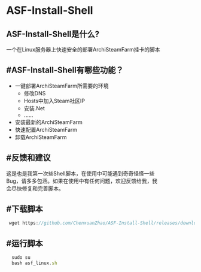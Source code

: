ASF-Install-Shell
=======

ASF-Install-Shell是什么?
-------  
一个在Linux服务器上快速安全的部署ArchiSteamFarm挂卡的脚本

#ASF-Install-Shell有哪些功能？
-------  
* 一键部署ArchiSteamFarm所需要的环境
    *  修改DNS
    *  Hosts中加入Steam社区IP
    *  安装.Net
    *  ......
* 安装最新的ArchiSteamFarm
* 快速配置ArchiSteamFarm
* 卸载ArchiSteamFarm

#反馈和建议
-------  
这是也是我第一次些Shell脚本，在使用中可能遇到奇奇怪怪一些  
Bug，请多多包涵。如果在使用中有任何问题，欢迎反馈给我，我  
会尽快修复和完善脚本。

#下载脚本
-------  

```javascript
 wget https://github.com/ChenxuanZhao/ASF-Install-Shell/releases/download/0.0.1/asf_linux.sh
```
#运行脚本
-------  

```javascript
  sudo su
  bash asf_linux.sh
```